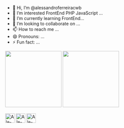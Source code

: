 - 👋 Hi, I’m @alessandroferreiracwb
- 👀 I’m interested FrontEnd PHP JavaScript ...
- 🌱 I’m currently learning FrontEnd...
- 💞️ I’m looking to collaborate on ...
- 📫 How to reach me ...
- 😄 Pronouns: ...
- ⚡ Fun fact: ...

<!---
alessandroferreiracwb/alessandroferreiracwb is a ✨ special ✨ repository because its `README.md` (this file) appears on your GitHub profile.
You can click the Preview link to take a look at your changes.
--->
<div>
  <img height="180em" src="https://github-readme-stats.vercel.app/api?username=alessandroferreiracwb&show_icons=true&theme=dracula&include_all_comits=true&count_private=true" />
<img height="180em" src="https://github-readme-stats.vercel.app/api/top-langs/?username=alessandroferreiracwb&layout=compact&langs_count=16&theme=dracula"/>
</div>


<div style="display: inline_block"><br>
<img align="center" alt="Ale-HTML" height="30" width"40" scr"https://raw.githubusercontent.com/devicons/devicon/master/icons/html5/html5-original.svg">
<img align="center" alt="Ale-CSS" height="30" width"40" scr"https://raw.githubusercontent.com/devicons/devicon/master/icons/css3/css3-original.svg">
<img align="center" alt="Ale-Js" height="30" width"40" scr"https://raw.githubusercontent.com/devicons/devicon/master/icons/javascript/javascript-plain.svg">
</div>


